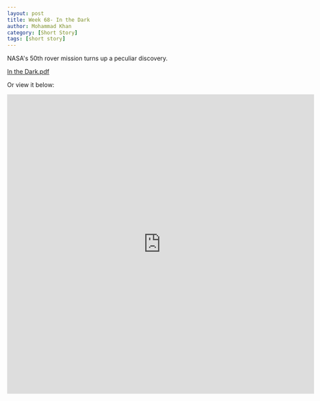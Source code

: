 ```yaml
---
layout: post
title: Week 68- In the Dark
author: Mohammad Khan
category: [Short Story]
tags: [short story]
---
```

NASA's 50th rover mission turns up a peculiar discovery.




<p><a href="https://drive.google.com/file/d/1PERo8jST-5YEARVusaBImOw4Kyba_Eqo/view?usp=sharing">
In the Dark.pdf</a></p>


Or view it below: 
<!-- <embed src="https://drive.google.com/file/d/1mrL8nISYXGzBGAjVw-4hgwagVCEkNMaT/view?usp=sharing#toolbar=0" width="800px" height="2100px" /> -->
<iframe src="https://gdoc.pub/doc/e/2PACX-1vSN_pw4zkyJM0MmcY9LX972oRB8gL0ge8o-Mlvo632KlDs56QJyv1cqwqTP4FOogufqf1298PV4h9zj/pub?embedded=true"style="width:718px; height:700px;" frameborder="0"></iframe>
<!-- <iframe
src="https://drive.google.com/file/d/1PERo8jST-5YEARVusaBImOw4Kyba_Eqo/view?usp=sharing&embedded=true"
style="width:718px; height:700px;" frameborder="0"></iframe>
 -->